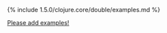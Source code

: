 {% include 1.5.0/clojure.core/double/examples.md %}

[Please add examples!](https://github.com/arrdem/grimoire/edit/master/_includes/1.6.0/clojure.core/double/examples.md)
